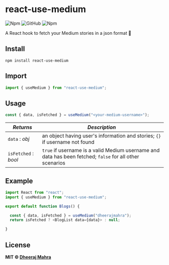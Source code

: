 # react-use-medium

![Npm](https://img.shields.io/npm/v/react-use-medium?logo=npm&style=flat-square)
![GitHub](https://img.shields.io/github/license/DheerajMahra/react-use-medium?color=yellow&logo=github&style=flat-square)
![Npm](https://img.shields.io/npm/dm/react-use-medium?style=flat-square)

A React hook to fetch your Medium stories in a json format 📝

## Install

```
npm install react-use-medium
```

## Import

```js
import { useMedium } from "react-use-medium";
```

## Usage

```js
const { data, isFetched } = useMedium("<your-medium-username>");
```

| _Returns_            | _Description_                                                                                            |
| -------------------- | -------------------------------------------------------------------------------------------------------- |
| `data` : _obj_       | an object having user's information and stories; `{}` if username not found                              |
| `isFetched` : _bool_ | `true` if username is a valid Medium username and data has been fetched; `false` for all other scenarios |

## Example

```js
import React from "react";
import { useMedium } from "react-use-medium";

export default function Blogs() {

  const { data, isFetched } = useMedium("dheerajmahra");
  return isFetched ? <BlogList data={data}> : null;

}
```

## License

**MIT &copy; [Dheeraj Mahra](https://github.com/dheerajmahra/react-use-medium/blob/master/LICENSE)**
